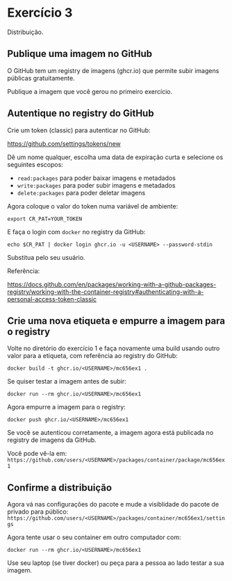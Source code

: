 # Exercício 3

Distribuição.

## Publique uma imagem no GitHub

O GitHub tem um registry de imagens (ghcr.io) que permite subir imagens
públicas gratuitamente.

Publique a imagem que você gerou no primeiro exercício.

## Autentique no registry do GitHub

Crie um token (classic) para autenticar no GitHub:

https://github.com/settings/tokens/new

Dê um nome qualquer, escolha uma data de expiração curta e selecione os
seguintes escopos:
- `read:packages` para poder baixar imagens e metadados
- `write:packages` para poder subir imagens e metadados
- `delete:packages` para poder deletar imagens

Agora coloque o valor do token numa variável de ambiente:
```
export CR_PAT=YOUR_TOKEN
```

E faça o login com `docker` no registry da GitHub:
```
echo $CR_PAT | docker login ghcr.io -u <USERNAME> --password-stdin
```

Substitua <USERNAME> pelo seu usuário.

Referência:

https://docs.github.com/en/packages/working-with-a-github-packages-registry/working-with-the-container-registry#authenticating-with-a-personal-access-token-classic

## Crie uma nova etiqueta e empurre a imagem para o registry

Volte no diretório do exercício 1 e faça novamente uma build usando outro
valor para a etiqueta, com referência ao registry do GitHub:

```
docker build -t ghcr.io/<USERNAME>/mc656ex1 .
```

Se quiser testar a imagem antes de subir:
```
docker run --rm ghcr.io/<USERNAME>/mc656ex1
```

Agora empurre a imagem para o registry:
```
docker push ghcr.io/<USERNAME>/mc656ex1
```

Se você se autenticou corretamente, a imagem agora está publicada no registry
de imagens da GitHub.

Você pode vê-la em:
`https://github.com/users/<USERNAME>/packages/container/package/mc656ex1`

## Confirme a distribuição

Agora vá nas configurações do pacote e mude a visiblidade do pacote de privado
para público:
`https://github.com/users/<USERNAME>/packages/container/mc656ex1/settings`

Agora tente usar o seu container em outro computador com:
```
docker run --rm ghcr.io/<USERNAME>/mc656ex1
```

Use seu laptop (se tiver docker) ou peça para a pessoa ao lado testar a sua imagem.

